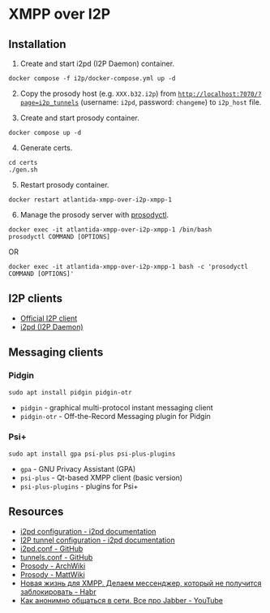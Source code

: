 # XMPP over I2P

## Installation

1. Create and start i2pd (I2P Daemon) container.

```
docker compose -f i2p/docker-compose.yml up -d
```

2. Copy the prosody host (e.g. `XXX.b32.i2p`) from [`http://localhost:7070/?page=i2p_tunnels`](http://localhost:7070/?page=i2p_tunnels) (username: `i2pd`, password: `changeme`) to `i2p_host` file.

3. Create and start prosody container.

```
docker compose up -d
```

4. Generate certs.

```
cd certs
./gen.sh
```

5. Restart prosody container.

```
docker restart atlantida-xmpp-over-i2p-xmpp-1
```

6. Manage the prosody server with [prosodyctl](https://prosody.im/doc/prosodyctl).

```
docker exec -it atlantida-xmpp-over-i2p-xmpp-1 /bin/bash
prosodyctl COMMAND [OPTIONS]
```

OR

```
docker exec -it atlantida-xmpp-over-i2p-xmpp-1 bash -c 'prosodyctl COMMAND [OPTIONS]'
```

## I2P clients

- [Official I2P client](https://geti2p.net/en/download)
- [i2pd (I2P Daemon)](https://i2pd.website/)

## Messaging clients

### Pidgin

```
sudo apt install pidgin pidgin-otr
```

- `pidgin` - graphical multi-protocol instant messaging client
- `pidgin-otr` - Off-the-Record Messaging plugin for Pidgin

### Psi+

```
sudo apt install gpa psi-plus psi-plus-plugins
```

- `gpa` - GNU Privacy Assistant (GPA)
- `psi-plus` - Qt-based XMPP client (basic version)
- `psi-plus-plugins` - plugins for Psi+

## Resources

- [i2pd configuration - i2pd documentation](https://i2pd.readthedocs.io/en/latest/user-guide/configuration/)
- [I2P tunnel configuration - i2pd documentation](https://i2pd.readthedocs.io/en/latest/user-guide/tunnels/)
- [i2pd.conf - GitHub](https://github.com/PurpleI2P/i2pd/blob/master/contrib/i2pd.conf)
- [tunnels.conf - GitHub](https://github.com/PurpleI2P/i2pd/blob/master/contrib/tunnels.conf)
- [Prosody - ArchWiki](https://wiki.archlinux.org/title/prosody)
- [Prosody - MattWiki](https://wiki.mattrude.com/Prosody)
- [Новая жизнь для XMPP. Делаем мессенджер, который не получится заблокировать - Habr](https://habr.com/ru/post/351936/)
- [Как анонимно общаться в сети. Все про Jabber - YouTube](https://youtu.be/ViGUsb_wA3E)